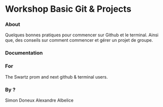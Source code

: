 # Workshop Basic Git & Projects


### About
Quelques bonnes pratiques pour commencer sur Github et le terminal.
Ainsi que, des conseils sur comment commencer et gérer un projet de groupe.

### Documentation


### For
The Swartz prom and next github & terminal users.

### By ?

Simon Doneux
Alexandre Albelice
